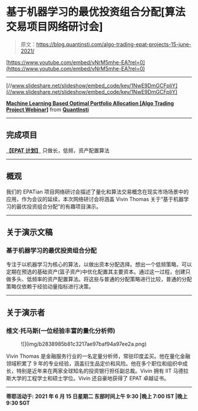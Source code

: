 # 基于机器学习的最优投资组合分配[算法交易项目网络研讨会]

> 原文：<https://blog.quantinsti.com/algo-trading-epat-projects-15-june-2021/>

[https://www.youtube.com/embed/vNrM5mhe-EA?rel=0](https://www.youtube.com/embed/vNrM5mhe-EA?rel=0)

* * *

[//www.slideshare.net/slideshow/embed_code/key/1NwE9DmGCFpliY](//www.slideshare.net/slideshow/embed_code/key/1NwE9DmGCFpliY)

**[Machine Learning Based Optimal Portfolio Allocation [Algo Trading Project Webinar]](//www.slideshare.net/QuantInsti/machine-learning-based-optimal-portfolio-allocation-algo-trading-project-webinar "Machine Learning Based Optimal Portfolio Allocation [Algo Trading Project Webinar]")** from **[QuantInsti](https://www.slideshare.net/QuantInsti)**

* * *

## 完成项目

[**【EPAT 计划】**](/long-only-low-frequency-asset-allocation-algorithms-project-vivin-thomas/) 只做长，低频，资产配置算法

* * *

## 概观

我们的 EPATian 项目网络研讨会描述了量化和算法交易概念在现实市场场景中的应用，作为会议的延续，本次网络研讨会将涵盖 Vivin Thomas 关于“基于机器学习的最优投资组合分配”的有趣项目演示。

* * *

## 关于演示文稿

### 基于机器学习的最优投资组合分配

专注于以机器学习为核心的算法，以做出资本分配选择。想出一个低频策略，可以定期在预选的基础资产(篮子资产)中优化配置其主要资本。通过这一过程，创建只做多头、低频率的资产配置算法。将这些与普通的分配策略进行比较，普通的分配策略仅依赖于经验动量指标进行决策。

* * *

## 关于演示者

### 维文·托马斯(一位经验丰富的量化分析师)

<figure class="kg-card kg-image-card kg-width-full">![](img/b2838985b81c3217ae97baf94a97ee2a.png)</figure>

Vivin Thomas 是金融服务行业的一名定量分析师，常驻印度孟买。他在量化金融领域积累了 9 年的专业经验，涵盖衍生品定价和风险。他在多个职位和组织中成长，特别是近年来在两家全球知名的投资银行担任副总裁。Vivin 拥有 IIT 马德拉斯大学的工程学士和硕士学位。Vivin 还自豪地获得了 EPAT 卓越证书。

* * *

**蒂耶活动于:**
**2021 年 6 月 15 日星期二
东部时间上午 9:30 |晚上 7:00 IST |晚上 9:30 SGT**